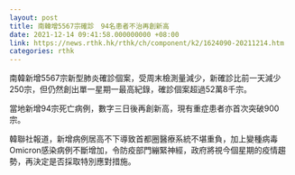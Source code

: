 ```yaml
---
layout: post
title: 南韓增5567宗確診　94名患者不治再創新高
date: 2021-12-14 09:41:58.000000000 +08:00
link: https://news.rthk.hk/rthk/ch/component/k2/1624090-20211214.htm
categories: rthk
---
```


南韓新增5567宗新型肺炎確診個案，受周末檢測量減少，新確診比前一天減少250宗，但仍然創出單一星期一最高紀錄，確診個案超過52萬8千宗。

當地新增94宗死亡病例，數字三日後再創新高，現有重症患者亦首次突破900宗。

韓聯社報道，新增病例居高不下導致首都圈醫療系統不堪重負，加上變種病毒Omicron感染病例不斷增加，令防疫部門繃緊神經，政府將視今個星期的疫情趨勢，再決定是否採取特別應對措施。
